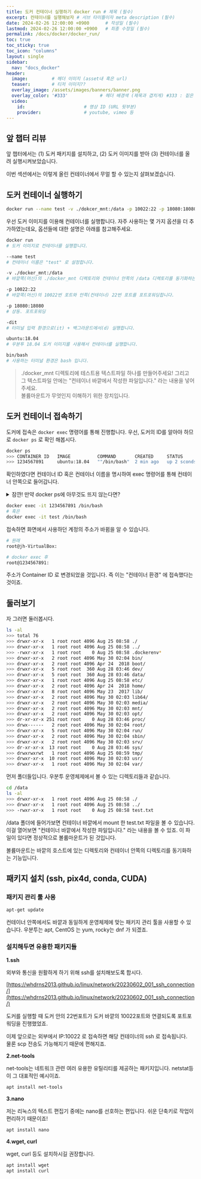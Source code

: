 ```yaml
---
title: 도커 컨테이너 실행하기 docker run # 제목 (필수)
excerpt: 컨테이너를 실행해보자 # 서브 타이틀이자 meta description (필수)
date: 2024-02-26 12:00:00 +0900      # 작성일 (필수)
lastmod: 2024-02-26 12:00:00 +0900   # 최종 수정일 (필수)
permalink: /docs/docker/docker_run/
toc: true
toc_sticky: true
toc_icon: "columns"
layout: single
sidebar:
  nav: "docs_docker"
header: 
  image:         # 헤더 이미지 (asset내 혹은 url)
  teaser:        # 티저 이미지??
  overlay_image: /assets/images/banners/banner.png
  overlay_color: '#333'            # 헤더 배경색 (제목과 겹치게) #333 : 짙은 회색 (필수)
  video:
    id:                      # 영상 ID (URL 뒷부분)
    provider:                # youtube, vimeo 등
---
```




## 앞 챕터 리뷰

앞 챕터에서는 (1) 도커 패키지를 설치하고, (2) 도커 이미지를 받아 (3) 컨테이너를 올려 실행시켜보았습니다.

이번 섹션에서는 이렇게 올린 컨테이너에서 무얼 할 수 있는지 살펴보겠습니다.


## 도커 컨테이너 실행하기

```bash
docker run --name test -v ./dokcer_mnt:/data -p 10022:22 -p 18080:18080 -dit ubuntu:18.04 /bin/bash
```

우선 도커 이미지를 이용해 컨테이너를 실행합니다. 자주 사용하는 몇 가지 옵션을 더 추가하였는데요, 옵션들에 대한 설명은 아래를 참고해주세요.

```bash
docker run
# 도커 이미지로 컨테이너를 실행합니다.

--name test
# 컨테이너 이름은 "test" 로 설정합니다.

-v ./docker_mnt:/data
# 바깥쪽(머신)의 ./docker_mnt 디렉토리와 컨테이너 안쪽의 /data 디렉토리를 동기화하는볼륨 마운트를 합니다.

-p 10022:22
# 바깥쪽(머신)의 10022번 포트와 안쪽(컨테이너) 22번 포트를 포트포워딩합니다.

-p 18080:18080
# 상동. 포트포워딩

-dit
# 터미널 입력 환경으로(it) + 백그라운드에서(d) 실행합니다.

ubuntu:18.04
# 우분투 18.04 도커 이미지를 사용해서 컨테이너를 실행합니다.

bin/bash
# 사용하는 터미널 환경은 bash 입니다.
```

> ./docker_mnt 디렉토리에 테스트용 텍스트파일 하나를 만들어주세요! 그리고 그 텍스트파일 안에는 "컨테이너 바깥에서 작성한 파일입니다." 라는 내용을 넣어주세요.  
> 볼륨마운트가 무엇인지 이해하기 위한 장치입니다.  

## 도커 컨테이너 접속하기

도커에 접속은 `docker exec` 명령어를 통해 진행합니다. 우선, 도커의 ID를 알아야 하므로 `docker ps` 로 확인 해봅시다.

```bash
docker ps
>>> CONTAINER ID   IMAGE          COMMAND       CREATED     STATUS      PORTS      NAMES
>>> 1234567891     ubuntu:18.04   ""/bin/bash"  2 min ago   up 2 sconds 0.0....    test
```

확인하였다면 컨테이너 ID 혹은 컨테이너 이름을 명시하여 exec 명령어를 통해 컨테이너 안쪽으로 들어갑니다.  

<details>
<summary> 잠깐! 만약 docker ps에 아무것도 뜨지 않는다면? </summary>
<div markdown='1'>
분명 도커를 실행했었는데 docker ps에 아무것도 뜨지 않는다?  
도커가 exited 되어있을 수 있음.  

종료된 도커를 조회한 뒤, 해당 도커를 재실행하는 명령어는 아래와 같습니다.  

```bash
docker ps -a
>>> 모든 컨테이너 조회 (종료된 컨테이너도)

docker restart 컨테이너ID
>>> 종료(exited)된 컨테이너를 재실행
```

이는 컴퓨터를 종료했다가 재시작하는 것과 동일하게 보면 됩니다.

컨테이너가 실행되지 않았을 경우에는 위와 같이 재실행 하거나
혹은 `docker logs <컨테이너이름 혹은 ID>` 명령어를 통해 실행이 안되는 원인을 확인하시기 바랍니다.  

</div>
</details>

```bash
docker exec -it 1234567891 /bin/bash
# 혹은
docker exec -it test /bin/bash
```

접속하면 화면에서 사용하던 계정의 주소가 바뀜을 알 수 있습니다.

```bash
# 원래
root@jh-VirtualBox:

# docker exec 후
root@1234567891:
```

주소가 Container ID 로 변경되었을 것입니다. 즉 이는 "컨테이너 환경" 에 접속했다는 것이죠.  

## 둘러보기

자 그러면 둘러봅시다.  

```bash
ls -al
>>> total 76
>>> drwxr-xr-x   1 root root 4096 Aug 25 08:58 ./
>>> drwxr-xr-x   1 root root 4096 Aug 25 08:58 ../
>>> -rwxr-xr-x   1 root root    0 Aug 25 08:58 .dockerenv*
>>> drwxr-xr-x   2 root root 4096 May 30 02:04 bin/
>>> drwxr-xr-x   2 root root 4096 Apr 24  2018 boot/
>>> drwxr-xr-x   5 root root  360 Aug 28 03:46 dev/
>>> drwxr-xr-x   5 root root  360 Aug 28 03:46 data/
>>> drwxr-xr-x   1 root root 4096 Aug 25 08:58 etc/
>>> drwxr-xr-x   2 root root 4096 Apr 24  2018 home/
>>> drwxr-xr-x   8 root root 4096 May 23  2017 lib/
>>> drwxr-xr-x   2 root root 4096 May 30 02:03 lib64/
>>> drwxr-xr-x   2 root root 4096 May 30 02:03 media/
>>> drwxr-xr-x   2 root root 4096 May 30 02:03 mnt/
>>> drwxr-xr-x   2 root root 4096 May 30 02:03 opt/
>>> dr-xr-xr-x 251 root root    0 Aug 28 03:46 proc/
>>> drwx------   2 root root 4096 May 30 02:04 root/
>>> drwxr-xr-x   5 root root 4096 May 30 02:04 run/
>>> drwxr-xr-x   2 root root 4096 May 30 02:04 sbin/
>>> drwxr-xr-x   2 root root 4096 May 30 02:03 srv/
>>> dr-xr-xr-x  13 root root    0 Aug 28 03:46 sys/
>>> drwxrwxrwt   1 root root 4096 Aug 25 08:59 tmp/
>>> drwxr-xr-x  10 root root 4096 May 30 02:03 usr/
>>> drwxr-xr-x   1 root root 4096 May 30 02:04 var/
```

먼저 폴더들입니다. 우분투 운영체제에서 볼 수 있는 디렉토리들과 같습니다.  

```bash
cd /data
ls -al
>>> drwxr-xr-x   1 root root 4096 Aug 25 08:58 ./
>>> drwxr-xr-x   1 root root 4096 Aug 25 08:58 ../
>>> -rwxr-xr-x   1 root root    0 Aug 25 08:58 test.txt
```

/data 폴더에 들어가보면 컨테이너 바깥에서 mount 한 test.txt 파일을 볼 수 있습니다. 이걸 열어보면 "컨테이너 바깥에서 작성한 파일입니다." 라는 내용을 볼 수 있죠. 이 파일이 있다면 정상적으로 볼륨마운트가 된 것입니다.  

볼륨마운트는 바깥의 호스트에 있는 디렉토리와 컨테이너 안쪽의 디렉토리를 동기화하는 기능입니다.  

## 패키지 설치 (ssh, pix4d, conda, CUDA)

### 패키지 관리 툴 사용

```bash
apt-get update
```

컨테이너 안쪽에서도 바깥과 동일하게 운영체제에 맞는 패키지 관리 툴을 사용할 수 있습니다. 우분투는 apt, CentOS 는 yum, rocky는 dnf 가 되겠죠.


### 설치해두면 유용한 패키지들  

**1.ssh**  

외부와 통신을 원활하게 하기 위해 ssh를 설치해보도록 합시다.  

[https://whdrns2013.github.io/linux/network/20230602_001_ssh_connection/](https://whdrns2013.github.io/linux/network/20230602_001_ssh_connection/)  

도커를 실행할 때 도커 안의 22번포트가 도커 바깥의 10022포트와 연결되도록 포트포워딩을 진행했었죠.

이제 앞으로는 외부에서 IP:10022 로 접속하면 해당 컨테이너의 ssh 로 접속됩니다.  
물론 scp 전송도 가능해지기 때문에 편해지죠.  

**2.net-tools**  

net-tools는 네트워크 관련 여러 유용한 유틸리티를 제공하는 패키지입니다. netstat등이 그 대표적인 예시이죠.  

```bash
apt install net-tools
```

**3.nano**  

저는 리눅스의 텍스트 편집기 중에는 nano를 선호하는 편입니다. 쉬운 단축키로 작업이 편리하기 때문이죠!  

```bash
apt install nano
```

**4.wget, curl**  

wget, curl 등도 설치하시길 권장합니다.  

```bash
apt install wget
apt install curl
```

